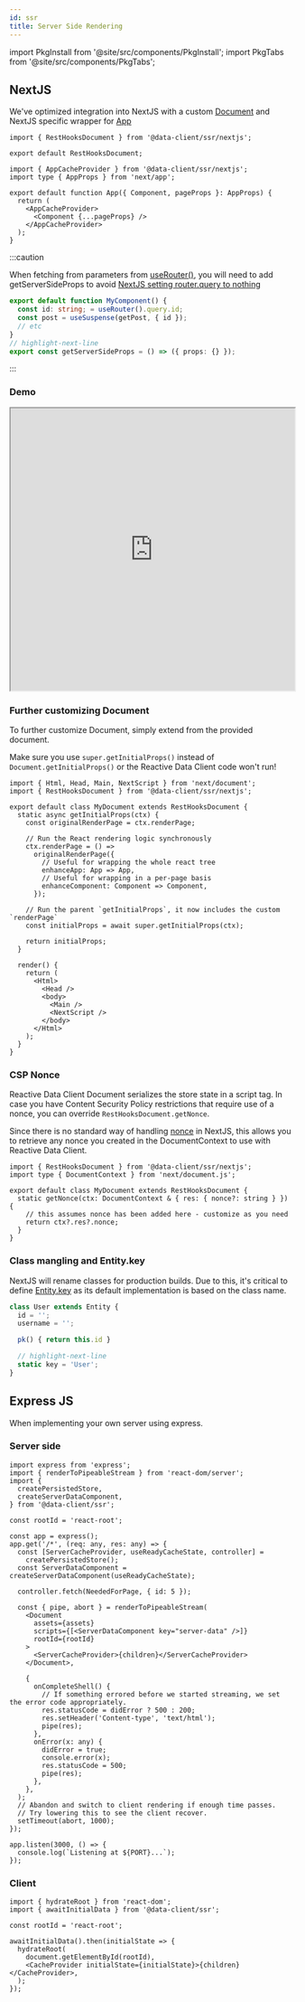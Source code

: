 ```yaml
---
id: ssr
title: Server Side Rendering
---
```


import PkgInstall from '@site/src/components/PkgInstall';
import PkgTabs from '@site/src/components/PkgTabs';

<head>
  <title>Server Side Rendering Integrations - NextJS, Express</title>
  <meta name="docsearch:pagerank" content="10"/>
</head>

## NextJS

We've optimized integration into NextJS with a custom [Document](https://nextjs.org/docs/advanced-features/custom-document)
and NextJS specific wrapper for [App](https://nextjs.org/docs/advanced-features/custom-app)

<PkgTabs pkgs="@rest-hooks/ssr @rest-hooks/redux redux" />

```tsx title="pages/_document.tsx"
import { RestHooksDocument } from '@data-client/ssr/nextjs';

export default RestHooksDocument;
```

```tsx title="pages/_app.tsx"
import { AppCacheProvider } from '@data-client/ssr/nextjs';
import type { AppProps } from 'next/app';

export default function App({ Component, pageProps }: AppProps) {
  return (
    <AppCacheProvider>
      <Component {...pageProps} />
    </AppCacheProvider>
  );
}
```

:::caution

When fetching from parameters from [useRouter()](https://nextjs.org/docs/api-reference/next/router#userouter), you will need to
add getServerSideProps to avoid [NextJS setting router.query to nothing](https://nextjs.org/docs/advanced-features/automatic-static-optimization)

```typescript
export default function MyComponent() {
  const id: string; = useRouter().query.id;
  const post = useSuspense(getPost, { id });
  // etc
}
// highlight-next-line
export const getServerSideProps = () => ({ props: {} });
```

:::

### Demo

<iframe
  loading="lazy"
  src="https://stackblitz.com/github/data-client/rest-hooks/tree/master/examples/nextjs?embed=1&file=pages%2FAssetPrice.tsx&hidedevtools=1&view=both&terminalHeight=1&showSidebar=0&hideNavigation=1"
  width="100%"
  height="500"
></iframe>

### Further customizing Document

To further customize Document, simply extend from the provided document.

Make sure you use `super.getInitialProps()` instead of `Document.getInitialProps()`
or the Reactive Data Client code won't run!

```tsx title="pages/_document.tsx"
import { Html, Head, Main, NextScript } from 'next/document';
import { RestHooksDocument } from '@data-client/ssr/nextjs';

export default class MyDocument extends RestHooksDocument {
  static async getInitialProps(ctx) {
    const originalRenderPage = ctx.renderPage;

    // Run the React rendering logic synchronously
    ctx.renderPage = () =>
      originalRenderPage({
        // Useful for wrapping the whole react tree
        enhanceApp: App => App,
        // Useful for wrapping in a per-page basis
        enhanceComponent: Component => Component,
      });

    // Run the parent `getInitialProps`, it now includes the custom `renderPage`
    const initialProps = await super.getInitialProps(ctx);

    return initialProps;
  }

  render() {
    return (
      <Html>
        <Head />
        <body>
          <Main />
          <NextScript />
        </body>
      </Html>
    );
  }
}
```

### CSP Nonce

Reactive Data Client Document serializes the store state in a script tag. In case you have
Content Security Policy restrictions that require use of a nonce, you can override
`RestHooksDocument.getNonce`.

Since there is no standard way of handling [nonce](https://developer.mozilla.org/en-US/docs/Web/HTML/Global_attributes/nonce)
in NextJS, this allows you
to retrieve any nonce you created in the DocumentContext to use with Reactive Data Client.

```tsx title="pages/_document.tsx"
import { RestHooksDocument } from '@data-client/ssr/nextjs';
import type { DocumentContext } from 'next/document.js';

export default class MyDocument extends RestHooksDocument {
  static getNonce(ctx: DocumentContext & { res: { nonce?: string } }) {
    // this assumes nonce has been added here - customize as you need
    return ctx?.res?.nonce;
  }
}
```

### Class mangling and Entity.key

NextJS will rename classes for production builds. Due to this, it's critical to
define [Entity.key](/rest/api/Entity#key) as its default implementation is based on
the class name.

```ts
class User extends Entity {
  id = '';
  username = '';

  pk() { return this.id }

  // highlight-next-line
  static key = 'User';
}
```

## Express JS

When implementing your own server using express.

<PkgTabs pkgs="@rest-hooks/ssr @rest-hooks/redux redux" />

### Server side

```tsx
import express from 'express';
import { renderToPipeableStream } from 'react-dom/server';
import {
  createPersistedStore,
  createServerDataComponent,
} from '@data-client/ssr';

const rootId = 'react-root';

const app = express();
app.get('/*', (req: any, res: any) => {
  const [ServerCacheProvider, useReadyCacheState, controller] =
    createPersistedStore();
  const ServerDataComponent = createServerDataComponent(useReadyCacheState);

  controller.fetch(NeededForPage, { id: 5 });

  const { pipe, abort } = renderToPipeableStream(
    <Document
      assets={assets}
      scripts={[<ServerDataComponent key="server-data" />]}
      rootId={rootId}
    >
      <ServerCacheProvider>{children}</ServerCacheProvider>
    </Document>,

    {
      onCompleteShell() {
        // If something errored before we started streaming, we set the error code appropriately.
        res.statusCode = didError ? 500 : 200;
        res.setHeader('Content-type', 'text/html');
        pipe(res);
      },
      onError(x: any) {
        didError = true;
        console.error(x);
        res.statusCode = 500;
        pipe(res);
      },
    },
  );
  // Abandon and switch to client rendering if enough time passes.
  // Try lowering this to see the client recover.
  setTimeout(abort, 1000);
});

app.listen(3000, () => {
  console.log(`Listening at ${PORT}...`);
});
````

### Client

```tsx
import { hydrateRoot } from 'react-dom';
import { awaitInitialData } from '@data-client/ssr';

const rootId = 'react-root';

awaitInitialData().then(initialState => {
  hydrateRoot(
    document.getElementById(rootId),
    <CacheProvider initialState={initialState}>{children}</CacheProvider>,
  );
});
```

